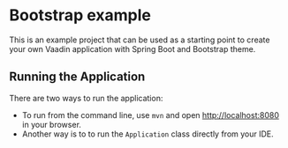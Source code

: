 # Bootstrap example

This is an example project that can be used as a starting point to create your own Vaadin application with Spring Boot and Bootstrap theme.

## Running the Application
There are two ways to run the application:  
 - To run from the command line, use `mvn` and open [http://localhost:8080](http://localhost:8080) in your browser.
 - Another way is to to run the `Application` class directly from your IDE.
